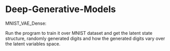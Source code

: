 # Deep-Generative-Models

MNIST_VAE_Dense:

Run the program to train it over MNIST dataset and get the latent state structure, randomly generated digits and how the generated digits vary over the latent variables space.
